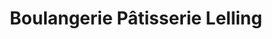 ---
title: "Boulangerie Pâtisserie Lelling"
url: /plouvien/boulangerie-patisserie-lelling/
shop: boulangerie
---